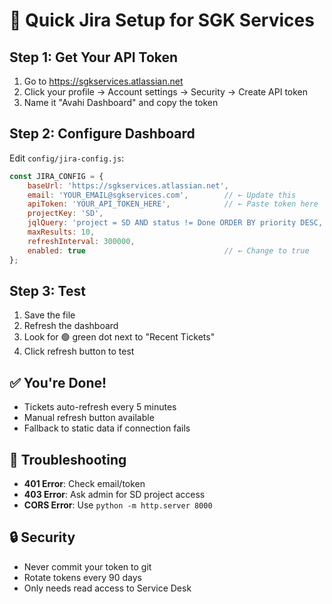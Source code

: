 # 🚀 Quick Jira Setup for SGK Services

## Step 1: Get Your API Token
1. Go to https://sgkservices.atlassian.net
2. Click your profile → Account settings → Security → Create API token
3. Name it "Avahi Dashboard" and copy the token

## Step 2: Configure Dashboard
Edit `config/jira-config.js`:

```javascript
const JIRA_CONFIG = {
    baseUrl: 'https://sgkservices.atlassian.net',
    email: 'YOUR_EMAIL@sgkservices.com',        // ← Update this
    apiToken: 'YOUR_API_TOKEN_HERE',            // ← Paste token here
    projectKey: 'SD',
    jqlQuery: 'project = SD AND status != Done ORDER BY priority DESC, updated DESC',
    maxResults: 10,
    refreshInterval: 300000,
    enabled: true                               // ← Change to true
};
```

## Step 3: Test
1. Save the file
2. Refresh the dashboard
3. Look for 🟢 green dot next to "Recent Tickets"
4. Click refresh button to test

## ✅ You're Done!
- Tickets auto-refresh every 5 minutes
- Manual refresh button available
- Fallback to static data if connection fails

## 🔧 Troubleshooting
- **401 Error**: Check email/token
- **403 Error**: Ask admin for SD project access
- **CORS Error**: Use `python -m http.server 8000`

## 🔒 Security
- Never commit your token to git
- Rotate tokens every 90 days
- Only needs read access to Service Desk
